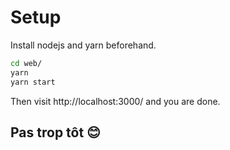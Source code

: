 # Setup

Install nodejs and yarn beforehand.

```bash
cd web/
yarn
yarn start
```

Then visit http://localhost:3000/ and you are done.

## Pas trop tôt 😊
